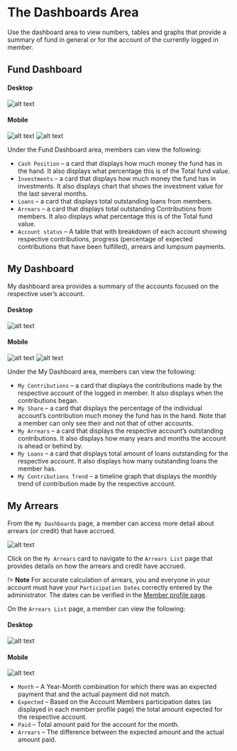 #	The Dashboards Area
Use the dashboard area to view numbers, tables and graphs that provide a summary of fund in general or for the account of the currently logged in member.

##	Fund Dashboard

<!-- tabs:start -->
#### **Desktop**
![alt text](images/4.1_Fund_Dashboard.png "fund Dashboard")

#### **Mobile**
![alt text](images/4.1_Fund_Dashboard_Mobile_1.png "fund Dashboard")
![alt text](images/4.1_Fund_Dashboard_Mobile_2.png "fund Dashboard")
<!-- tabs:end -->

Under the Fund Dashboard area, members can view the following:

- `Cash Position` – a card that displays how much money the fund has in the hand. It also displays what percentage this is of the Total fund value.
- `Investments` – a card that displays how much money the fund has in investments. It also displays chart that shows the investment value for the last several months.
- `Loans` – a card that displays total outstanding loans from members.
- `Arrears` – a card that displays total outstanding Contributions from members. It also displays what percentage this is of the Total fund value.
- `Account status` – A table that with breakdown of each account showing respective contributions, progress (percentage of expected contributions that have been fulfilled), arrears and lumpsum payments.


## My Dashboard
My dashboard area provides a summary of the accounts focused on the respective user’s account.
<!-- tabs:start -->
#### **Desktop**
![alt text](images/4.2_My_Dashboard.png "My Dashboard")

#### **Mobile**
![alt text](images/4.2_My_Dashboard_Mobile_1.png "My Dashboard")
![alt text](images/4.2_My_Dashboard_Mobile_2.png "My Dashboard")
<!-- tabs:end -->
Under the My Dashboard area, members can view the following:
  - `My Contributions` – a card that displays the contributions made by the respective account of the logged in member. It also displays when the contributions began.
  - `My Share` – a card that displays the percentage of the individual account’s contribution much money the fund has in the hand. Note that a member can only see their and not that of other accounts.
  - `My Arrears` – a card that displays the respective account’s outstanding contributions. It also displays how many years and months the account is ahead or behind by.
  - `My Loans` – a card that displays total amount of loans outstanding for the respective account. It also displays how many outstanding loans the member has.
  - `My Contributions Trend` – a timeline graph that displays the monthly trend of contribution made by the respective account.

## My Arrears
From the `My Dashboards` page, a member can access more detail about arrears (or credit) that have accrued.

![alt text](images/4.3_My_Arrears_Card.png "My Arrears Card")

Click on the `My Arrears` card to navigate to the `Arrears List` page that provides details on how the arrears and credit have accrued.

!> **Note** For accurate calculation of arrears, you and everyone in your account must have your `Participation Dates` correctly entered by the administrator. The dates can be verified in the [Member profile page](top-banner.md#member-profile).

On the `Arrears List` page, a member can view the following:

<!-- tabs:start -->
#### **Desktop**
![alt text](images/4.4_My_Arrears_List.png "My Arrears List")

#### **Mobile**
![alt text](images/4.4_My_Arrears_List_Mobile.png "My Arrears List")
<!-- tabs:end -->
  - `Month` – A Year-Month combination for which there was an expected payment that and the actual payment did not match.
  - `Expected` – Based on the Account Members participation dates (as displayed in each member profile page) the total amount expected for the respective account.
  - `Paid` – Total amount paid for the account for the month.
  - `Arrears` – The difference between the expected amount and the actual amount paid.
